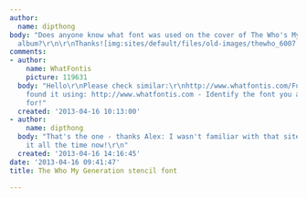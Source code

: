 ```yaml
---
author:
  name: dipthong
body: "Does anyone know what font was used on the cover of The Who's My Generation
  album?\r\n\r\nThanks![img:sites/default/files/old-images/thewho_6007.jpg]"
comments:
- author:
    name: WhatFontis
    picture: 119631
  body: "Hello\r\nPlease check similar:\r\nhttp://www.whatfontis.com/Futura-Black-D-urw.font?text=THE%20WHO\r\nAlex\r\nI
    found it using: http://www.whatfontis.com - Identify the font you are looking
    for!"
  created: '2013-04-16 10:13:00'
- author:
    name: dipthong
  body: "That's the one - thanks Alex: I wasn't familiar with that site - will use
    it all the time now!\r\n"
  created: '2013-04-16 14:16:45'
date: '2013-04-16 09:41:47'
title: The Who My Generation stencil font

---
```

